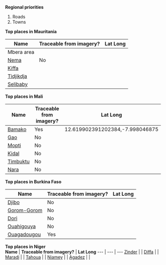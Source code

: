 **Regional priorities**  
1. Roads  
2. Towns  

**Top places in Mauritania**  

**Name** | **Traceable from imagery?** | **Lat Long** 
--- | --- | ---
Mbera area    |
[Nema](http://smit1678.github.com/compare-map/#16.634218156697948,-7.2894287109375,10)           | No | 
[Kiffa](http://smit1678.github.com/compare-map/#16.5684158228002,-11.3323974609375,10)           | | 
[Tidjikdja](http://smit1678.github.com/compare-map/#18.458116799979834,-11.479339599609375,10)   | |
[Selibaby](http://smit1678.github.com/compare-map/#15.177849598960828,-12.231903076171875,11)    | |

**Top places in Mali**  

**Name** | **Traceable from imagery?** | **Lat Long** 
--- | --- | ---
[Bamako](http://smit1678.github.com/compare-map/#12.619902391202384,-7.998046875,11)             |Yes |12.619902391202384,-7.998046875
[Gao](http://smit1678.github.com/compare-map/#16.26296475168935,-0.05218505859375,12)           |No |
[Mopti](http://smit1678.github.com/compare-map/#14.499256024226487,-4.219951629638672,13)       |No | 
[Kidal](http://smit1678.github.com/compare-map/#18.43450478075634,1.410369873046875,12)         |No |
[Timbuktu](http://smit1678.github.com/compare-map/#16.71282233768074,-3.01025390625,11)         |No |
[Nara](http://smit1678.github.com/compare-map/#15.204190033570118,-7.2784423828125,12)          |No |

**Top places in Burkina Faso**  

**Name** | **Traceable from imagery?** | **Lat Long** 
--- | --- | ---
[Djibo](http://smit1678.github.com/compare-map/#14.050165065351221,-0.061798095703125,12)        | No |
[Gorom-Gorom](http://smit1678.github.com/compare-map/#14.429526639732291,-0.245819091796875,12)  | No |
[Dori](http://smit1678.github.com/compare-map/#14.085882077197535,-1.63421630859375,13)          | No |
[Ouahigouya](http://smit1678.github.com/compare-map/#13.56765386529802,-2.4145889282226562,13)   | No |
[Ouagadougou](http://smit1678.github.com/compare-map/#12.373706441977669,-1.5432357788085938,12) | Yes |

**Top places in Niger**    
**Name** | **Traceable from imagery?** | **Lat Long** 
--- | --- | --- 
[Zinder](http://smit1678.github.com/compare-map/#13.792905546782213,8.945960998535156,12)  | |
[Diffa](http://smit1678.github.com/compare-map/#13.334588374829778,12.612133026123047,13)  | |
[Maradi](http://smit1678.github.com/compare-map/#13.53886688689105,7.1006011962890625,11)  | |
[Tahoua](http://smit1678.github.com/compare-map/#14.875944073464613,5.273094177246094,12)  | |
[Niamey](http://smit1678.github.com/compare-map/#13.521676479105523,2.110748291015625,12)  | |
[Agadez](http://smit1678.github.com/compare-map/#16.94302128350981,7.936592102050781,12)   | |